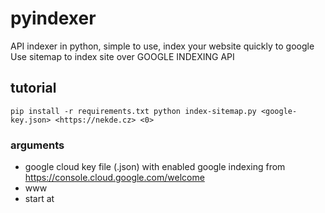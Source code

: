 # pyindexer
API indexer in python, simple to use, index your website quickly to google
Use sitemap to index site over GOOGLE INDEXING API

## tutorial
``
pip install -r requirements.txt
python index-sitemap.py <google-key.json> <https://nekde.cz> <0>
``

### arguments
- google cloud key file (.json) with enabled google indexing from https://console.cloud.google.com/welcome
- www
- start at

